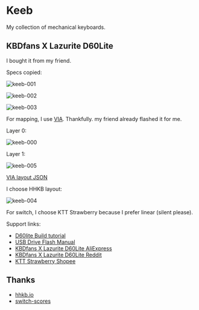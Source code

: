 # Keeb

My collection of mechanical keyboards.

## KBDfans X Lazurite D60Lite

I bought it from my friend.

Specs copied:

![keeb-001](https://raw.githubusercontent.com/haunt98/posts-images/main/keeb-001.webp)

![keeb-002](https://raw.githubusercontent.com/haunt98/posts-images/main/keeb-002.webp)

![keeb-003](https://raw.githubusercontent.com/haunt98/posts-images/main/keeb-003.webp)

For mapping, I use [VIA](https://www.caniusevia.com/).
Thankfully. my friend already flashed it for me.

Layer 0:

![keeb-000](https://raw.githubusercontent.com/haunt98/posts-images/main/keeb-000.png)

Layer 1:

![keeb-005](https://raw.githubusercontent.com/haunt98/posts-images/main/keeb-005.png)

[VIA layout JSON](https://gist.github.com/haunt98/d1210e625c2bf021d9a59f84ef822f9f)

I choose HHKB layout:

![keeb-004](https://raw.githubusercontent.com/haunt98/posts-images/main/keeb-004.png)

For switch, I choose KTT Strawberry because I prefer linear (silent please).

Support links:

- [D60lite Build tutorial](https://shimo.im/docs/tD99za9fJ1ssKD0d/read?spm=a2g0o.detail.1000023.14.6b3a4225JXRu2l)
- [USB Drive Flash Manual](https://docs.google.com/document/d/111qx6Qec4JqtIhWaZlMND-VuRnFtn9a-gJaHN8fsL7M/edit)
- [KBDfans X Lazurite D60Lite AliExpress](https://vi.aliexpress.com/item/1005004546350713.html?gatewayAdapt=glo2vnm)
- [KBDfans X Lazurite D60Lite Reddit](https://www.reddit.com/r/mechmarket/comments/n6zhf6/gb_kbdfans_x_gmk_lazurite_d60lite)
- [KTT Strawberry Shopee](https://shopee.vn/KTT-Strawberry-5-PIN-Switch-KTT-D%C3%A2u-b%E1%BA%A3n-m%E1%BB%9Bi-5-ch%C3%A2n-d%C3%B9ng-cho-b%C3%A0n-ph%C3%ADm-c%C6%A1-i.234040784.12331243715)

## Thanks

- [hhkb.io](https://hhkb.io/)
- [switch-scores](https://github.com/ThereminGoat/switch-scores)
